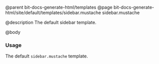 @parent bit-docs-generate-html/templates
@page bit-docs-generate-html/site/default/templates/sidebar.mustache sidebar.mustache

@description The default sidebar template.

@body

### Usage

The default `sidebar.mustache` template.
